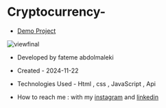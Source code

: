 # Cryptocurrency-

- [Demo Project]( https://fatemeabdolmaleki.github.io/Cryptocurrency-/)

 ![viewfinal](https://github.com/user-attachments/assets/ed4364d6-dc53-481b-8853-35f0c0a57017)

- Developed by fateme abdolmaleki

- Created - 2024-11-22

- Technologies Used - Html , css , JavaScript , Api

- How to reach me : with my [instagram](https://www.instagram.com/fatemeabdolmaleki_) and [linkedin](https://www.linkedin.com/in/fateme-abdolmaleki/)
